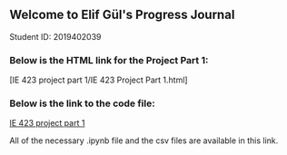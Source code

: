 ## Welcome to Elif Gül's Progress Journal
Student ID: 2019402039

### Below is the HTML link for the Project Part 1:

[IE 423 project part 1/IE 423 Project Part 1.html]

### Below is the link to the code file:

[IE 423 project part 1](https://github.com/BU-IE-423/fall-23-elifgul0/tree/05a35ba544e62d8af0ac8e70cdabecc73d0235f1/IE%20423%20project%20part%201/IE%20423%20Project%20Part1)

All of the necessary .ipynb file and the csv files are available in this link.
